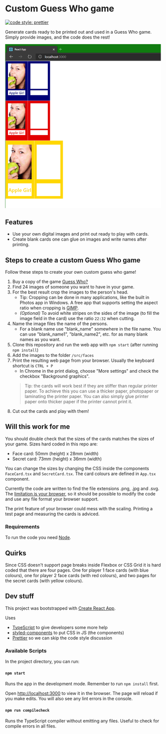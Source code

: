 # Custom Guess Who game

[![code style: prettier](https://img.shields.io/badge/code_style-prettier-ff69b4.svg?style=flat-square)](https://github.com/prettier/prettier)

Generate cards ready to be printed out and used in a Guess Who game. Simply provide images, and the code does the rest!

![Screenshot of the code in action](./docs/assets/chrome_screenshot.png)

## Features

- Use your own digital images and print out ready to play with cards.
- Create blank cards one can glue on images and write names after printing.

## Steps to create a custom Guess Who game

Follow these steps to create your own custom guess who game!

1. Buy a copy of the game [Guess Who?](https://en.wikipedia.org/wiki/Guess_Who%3F)
2. Find 24 images of someone you want to have in your game.
3. For the best result crop the images to the person's head.
   - Tip: Cropping can be done in many applications, like the built in Photos app in Windows. A free app that supports setting the aspect ratio when cropping is [GIMP](https://www.gimp.org/).
   - *(Optional)* To avoid white stripes on the sides of the image (to fill the image field in the card) use the ratio `22:32` when cutting.
4. Name the image files the name of the persons.
   - For a blank name use "blank_name" somewhere in the file name. You can use "blank_name1", "blank_name2", etc. for as many blank names as you want.
5. Clone this repository and run the web app with `npm start` (after running `npm install`)
6. Add the images to the folder `/src/faces`
7. Print the resulting web page from your browser. Usually the keyboard shortcut is `CTRL + P`
   - In Chrome in the print dialog, choose "More settings" and check the checkbox "Background graphics".
   > Tip: the cards will work best if they are stiffer than regular printer paper. To achieve this you can use a thicker paper, photopaper or laminating the printer paper. You can also simply glue printer paper onto thicker paper if the printer cannot print it.
8. Cut out the cards and play with them!

## Will this work for me

You should double check that the sizes of the cards matches the sizes of your game. Sizes hard coded in this repo are:

- Face card: 50mm (height) x 28mm (width)
- Secret card: 73mm (height) x 36mm (width)

You can change the sizes by changing the CSS inside the components `FaceCard.tsx` and `SecretCard.tsx`. The card colours are defined in `App.tsx` component.

Currently the code are written to find the file extensions .png, .jpg and .svg. The [limitation is your browser](https://developer.mozilla.org/en-US/docs/Web/HTML/Element/img#Supported_image_formats), so it should be possible to modify the code and use any file format your browser support.

The print feature of your browser could mess with the scaling. Printing a test page and measuring the cards is adviced.

### Requirements

To run the code you need [Node](https://nodejs.org/).

## Quirks

Since CSS doesn't support page breaks inside Flexbox or CSS Grid it is hard coded that there are four pages. One for player 1 face cards (with blue colours), one for player 2 face cards (with red colours), and two pages for the secret cards (with yellow colours).

## Dev stuff

This project was bootstrapped with [Create React App](https://github.com/facebook/create-react-app).

Uses

- [TypeScript](https://www.typescriptlang.org/) to give developers some more help
- [styled-components](https://styled-components.com/) to put CSS in JS (the components)
- [Prettier](https://prettier.io/) so we can skip the code style discussion

### Available Scripts

In the project directory, you can run:

#### `npm start`

Runs the app in the development mode. Remember to run `npm install` first.

Open [http://localhost:3000](http://localhost:3000) to view it in the browser. The page will reload if you make edits. You will also see any lint errors in the console.

#### `npm run compilecheck`

Runs the TypeScript compiler without emitting any files. Useful to check for compile errors in all files.
